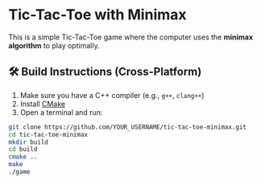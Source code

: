 # Tic-Tac-Toe with Minimax

This is a simple Tic-Tac-Toe game where the computer uses the **minimax algorithm** to play optimally.

## 🛠 Build Instructions (Cross-Platform)

1. Make sure you have a C++ compiler (e.g., `g++`, `clang++`)
2. Install [CMake](https://cmake.org/)
3. Open a terminal and run:

```bash
git clone https://github.com/YOUR_USERNAME/tic-tac-toe-minimax.git
cd tic-tac-toe-minimax
mkdir build
cd build
cmake ..
make
./game